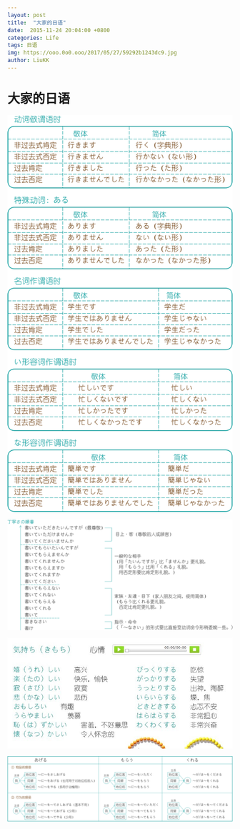 ```yaml
---
layout: post
title:  "大家的日语"
date:  2015-11-24 20:04:00 +0800
categories: Life
tags: 日语
img: https://ooo.0o0.ooo/2017/05/27/59292b1243dc9.jpg
author: LiuKK
---
```


# 大家的日语

![image](https://raw.githubusercontent.com/Liubj2016/Liubj2016.github.io/master/images/j1.gif)

![image](https://raw.githubusercontent.com/Liubj2016/Liubj2016.github.io/master/images/j2.gif)

![image](https://raw.githubusercontent.com/Liubj2016/Liubj2016.github.io/master/images/j3.jpg)

![image](https://raw.githubusercontent.com/Liubj2016/Liubj2016.github.io/master/images/j4.gif)